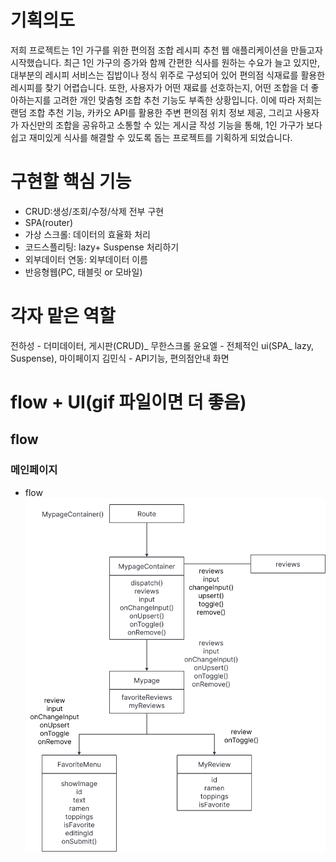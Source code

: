 <!-- 마크다운 문서
# 대제목 ## 중제목  ### 소제목  -->

# 기획의도

저희 프로젝트는 1인 가구를 위한 편의점 조합 레시피 추천 웹 애플리케이션을 만들고자 시작했습니다.
최근 1인 가구의 증가와 함께 간편한 식사를 원하는 수요가 늘고 있지만, 대부분의 레시피 서비스는 집밥이나 정식 위주로 구성되어 있어 편의점 식재료를 활용한 레시피를 찾기 어렵습니다.
또한, 사용자가 어떤 재료를 선호하는지, 어떤 조합을 더 좋아하는지를 고려한 개인 맞춤형 조합 추천 기능도 부족한 상황입니다.
이에 따라 저희는 랜덤 조합 추천 기능, 카카오 API를 활용한 주변 편의점 위치 정보 제공, 그리고 사용자가 자신만의 조합을 공유하고 소통할 수 있는 게시글 작성 기능을 통해,
1인 가구가 보다 쉽고 재미있게 식사를 해결할 수 있도록 돕는 프로젝트를 기획하게 되었습니다.

# 구현할 핵심 기능

- CRUD:생성/조회/수정/삭제 전부 구현
- SPA(router)
- 가상 스크롤: 데이터의 효율화 처리
- 코드스플리팅: lazy+ Suspense 처리하기
- 외부데이터 연동: 외부데이터 이름
- 반응형웹(PC, 태블릿 or 모바일)

# 각자 맡은 역할

전하성 - 더미데이터, 게시판(CRUD)_ 무한스크롤
윤요엘 - 전체적인 ui(SPA_ lazy, Suspense), 마이페이지
김민식 - API기능, 편의점안내 화면

# flow + UI(gif 파일이면 더 좋음)

## flow

### 메인페이지

- flow
  ![mainpage flow](images/my.png)
